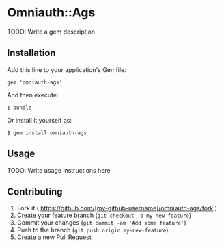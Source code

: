 # Omniauth::Ags

TODO: Write a gem description

## Installation

Add this line to your application's Gemfile:

    gem 'omniauth-ags'

And then execute:

    $ bundle

Or install it yourself as:

    $ gem install omniauth-ags

## Usage

TODO: Write usage instructions here

## Contributing

1. Fork it ( https://github.com/[my-github-username]/omniauth-ags/fork )
2. Create your feature branch (`git checkout -b my-new-feature`)
3. Commit your changes (`git commit -am 'Add some feature'`)
4. Push to the branch (`git push origin my-new-feature`)
5. Create a new Pull Request
